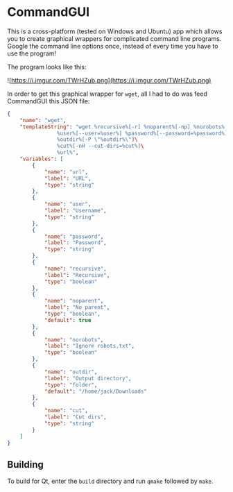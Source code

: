 # CommandGUI
This is a cross-platform (tested on Windows and Ubuntu) app which allows you to create graphical wrappers for complicated command line programs. Google the command line options once, instead of every time you have to use the program!

The program looks like this:

![https://i.imgur.com/TWrHZub.png](https://i.imgur.com/TWrHZub.png)

In order to get this graphical wrapper for `wget`, all I had to do was feed CommandGUI this JSON file:

```json
{
    "name": "wget",
    "templateString": "wget %recursive%[-r] %noparent%[-np] %norobots%[-e robots=off]\
                %user%[--user=%user%] %password%[--password=%password%]\
                %outdir%[-P \"%outdir%\"]\
                %cut%[-nH --cut-dirs=%cut%]\
                %url%",
    "variables": [
        {
            "name": "url",
            "label": "URL",
            "type": "string"
        },
        {
            "name": "user",
            "label": "Username",
            "type": "string"
        },
        {
            "name": "password",
            "label": "Password",
            "type": "string"
        },
        {
            "name": "recursive",
            "label": "Recursive",
            "type": "boolean"
        },
        {
            "name": "noparent",
            "label": "No parent",
            "type": "boolean",
            "default": true
        },
        {
            "name": "norobots",
            "label": "Ignore robots.txt",
            "type": "boolean"
        },
        {
            "name": "outdir",
            "label": "Output directory",
            "type": "folder",
            "default": "/home/jack/Downloads"
        },
        {
            "name": "cut",
            "label": "Cut dirs",
            "type": "string"
        }
    ]
}
```

## Building

To build for Qt, enter the `build` directory and run `qmake` followed by `make`.